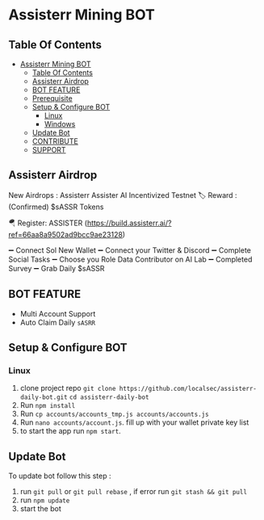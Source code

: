# Assisterr Mining BOT

## Table Of Contents
- [Assisterr Mining BOT](#assisterr-mining-bot)
  - [Table Of Contents](#table-of-contents)
  - [Assisterr Airdrop](#assisterr-airdrop)
  - [BOT FEATURE](#bot-feature)
  - [Prerequisite](#prerequisite)
  - [Setup \& Configure BOT](#setup--configure-bot)
    - [Linux](#linux)
    - [Windows](#windows)
  - [Update Bot](#update-bot)
  - [CONTRIBUTE](#contribute)
  - [SUPPORT](#support)

## Assisterr Airdrop
New Airdrops : Assisterr
Assister AI Incentivized Testnet 
🏷 Reward : (Confirmed) $sASSR Tokens

🪂 Register: ASSISTER (https://build.assisterr.ai/?ref=66aa8a9502ad9bcc9ae23128) 

➖ Connect Sol New Wallet
➖ Connect your Twitter & Discord
➖ Complete Social Tasks
➖ Choose you Role Data Contributor on AI Lab
➖ Completed Survey
➖ Grab Daily $sASSR

## BOT FEATURE

- Multi Account Support
- Auto Claim Daily `sASRR` 

## Setup & Configure BOT

### Linux
1. clone project repo 
   ```git clone https://github.com/localsec/assisterr-daily-bot.git``` 
   ```cd assisterr-daily-bot```
2. Run 
   ```npm install```
3. Run 
   ```cp accounts/accounts_tmp.js accounts/accounts.js```
4. Run 
   ```nano accounts/account.js```.
   fill up with your wallet private key list
5. to start the app run 
   ```npm start```.
   
## Update Bot

To update bot follow this step :
1. run `git pull` or `git pull rebase` , if error run `git stash && git pull`
2. run `npm update`
3. start the bot
